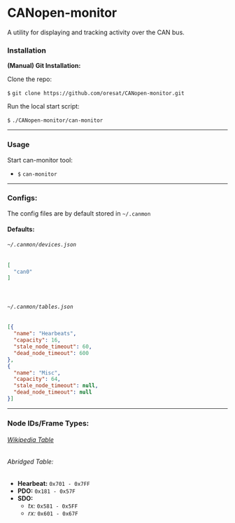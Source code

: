 # CANopen-monitor

A utility for displaying and tracking activity over the CAN bus.

### Installation

  __(Manual) Git Installation:__

  Clone the repo:

  `$` `git clone https://github.com/oresat/CANopen-monitor.git`

  Run the local start script:

  `$` `./CANopen-monitor/can-monitor`

***

### Usage

  Start can-monitor tool:
  * `$` `can-monitor`

***

### Configs:

  The config files are by default stored in `~/.canmon`

#### Defaults:
###### `~/.canmon/devices.json`
```json
[
  "can0"
]
```

&nbsp;

###### `~/.canmon/tables.json`
```json
[{
  "name": "Hearbeats",
  "capacity": 16,
  "stale_node_timeout": 60,
  "dead_node_timeout": 600
},
{
  "name": "Misc",
  "capacity": 64,
  "stale_node_timeout": null,
  "dead_node_timeout": null
}]
```

***

### Node IDs/Frame Types:

###### [Wikipedia Table](https://en.wikipedia.org/wiki/CANopen#Predefined_Connection_Set.5B7.5D)

###### Abridged Table:

  * **Hearbeat:** `0x701 - 0x7FF`
  * **PDO:** `0x181 - 0x57F`
  * **SDO:**
    * _tx:_ `0x581 - 0x5FF`
    * _rx:_ `0x601 - 0x67F`
